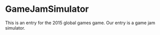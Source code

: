 # GameJamSimulator
This is an entry for the 2015 global games game. Our entry is a game jam simulator.
